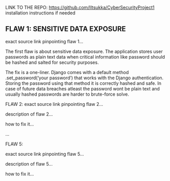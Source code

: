 LINK TO THE REPO: https://github.com/Iltsukka/CyberSecurityProject1
installation instructions if needed

## FLAW 1: SENSITIVE DATA EXPOSURE

exact source link pinpointing flaw 1...

The first flaw is about sensitive data exposure. The application stores user passwords as plain text data when critical information like password should be hashed and salted for security purposes.

The fix is a one-liner. Django comes with a default method .set_password(‘your password’) that works with the Django authentication. Storing the password using that method it is correctly hashed and safe. In case of future data breaches atleast the password wont be plain text and usually hashed passwords are harder to brute-force solve.

FLAW 2:
exact source link pinpointing flaw 2...

description of flaw 2...

how to fix it...

...

FLAW 5:

exact source link pinpointing flaw 5...

description of flaw 5...

how to fix it...
